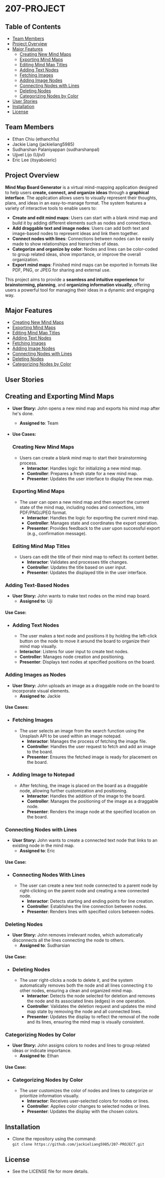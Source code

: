 # 207-PROJECT

## Table of Contents
- [Team Members](#team-members)
- [Project Overview](#project-overview)
- [Major Features](#major-features)
  - [Creating New Mind Maps](#creating-new-mind-maps)
  - [Exporting Mind Maps](#exporting-mind-maps)
  - [Editing Mind Map Titles](#editing-mind-map-titles)
  - [Adding Text Nodes](#adding-text-nodes)
  - [Fetching Images](#fetching-images)
  - [Adding Image Nodes](#adding-image-nodes)
  - [Connecting Nodes with Lines](#connecting-nodes-with-lines)
  - [Deleting Nodes](#deleting-nodes)
  - [Categorizing Nodes by Color](#categorizing-nodes-by-color)
- [User Stories](#user-stories)
- [Installation](#installation)
- [License](#license)

## Team Members
* Ethan Chiu (ethanch1u)
* Jackie Liang (jackieliang5985)
* Sudharshan Palaniyappan (sudharshanpal)
* Ujjvel Lijo (Ujivl)
* Eric Lee (itsyaboieric)

## Project Overview

**Mind Map Board Generator** is a virtual mind-mapping application designed to help users **create, connect, and organize ideas** through a **graphical interface**. The application allows users to visually represent their thoughts, plans, and ideas in an easy-to-manage format. The system features a variety of interactive tools to enable users to:

- **Create and edit mind maps**: Users can start with a blank mind map and build it by adding different elements such as nodes and connections.
- **Add draggable text and image nodes**: Users can add both text and image-based nodes to represent ideas and link them together.
- **Connect nodes with lines**: Connections between nodes can be easily made to show relationships and hierarchies of ideas.
- **Categorize and organize by color**: Nodes and lines can be color-coded to group related ideas, show importance, or improve the overall organization.
- **Export mind maps**: Finished mind maps can be exported in formats like PDF, PNG, or JPEG for sharing and external use.

This project aims to provide a **seamless and intuitive experience** for **brainstorming, planning**, and **organizing information visually**, offering users a powerful tool for managing their ideas in a dynamic and engaging way.

## Major Features
- [Creating New Mind Maps](#creating-new-mind-maps)
- [Exporting Mind Maps](#exporting-mind-maps)
- [Editing Mind Map Titles](#editing-mind-map-titles)
- [Adding Text Nodes](#adding-text-nodes)
- [Fetching Images](#fetching-images)
- [Adding Image Nodes](#adding-image-nodes)
- [Connecting Nodes with Lines](#connecting-nodes-with-lines)
- [Deleting Nodes](#deleting-nodes)
- [Categorizing Nodes by Color](#categorizing-nodes-by-color)

## User Stories

## Creating and Exporting Mind Maps

- **User Story:** John opens a new mind map and exports his mind map after he's done.
  - **Assigned to**: Team

- #### Use Cases:
  ### **Creating New Mind Maps**
  - Users can create a blank mind map to start their brainstorming process.
    - **Interactor**: Handles logic for initializing a new mind map.
    - **Controller**: Prepares a fresh state for a new mind map.
    - **Presenter**: Updates the user interface to display the new map.
  ### **Exporting Mind Maps**
  - The user can open a new mind map and then export the current state of the mind map, including nodes and connections, into PDF/PNG/JPEG format.
    - **Interactor**: Handles the logic for exporting the current mind map.
    - **Controller**: Manages state and coordinates the export operation.
    - **Presenter**: Provides feedback to the user upon successful export (e.g., confirmation message).
  ### **Editing Mind Map Titles**
  - Users can edit the title of their mind map to reflect its content better.
    - **Interactor**: Validates and processes title changes.
    - **Controller**: Updates the title based on user input.
    - **Presenter**: Updates the displayed title in the user interface.

### Adding Text-Based Nodes

- **User Story:** John wants to make text nodes on the mind map board.
  - **Assigned to**: Uji

#### Use Case:
- ### **Adding Text Nodes**
  - The user makes a text node and positions it by holding the left-click button on the node to move it around the board to organize their mind map visually.
  - **Interactor**: Listens for user input to create text nodes.
  - **Controller**: Manages node creation and positioning.
  - **Presenter**: Displays text nodes at specified positions on the board.

### Adding Images as Nodes

- **User Story:** John uploads an image as a draggable node on the board to incorporate visual elements.
  - **Assigned to**: Jackie

#### Use Cases:
- ### **Fetching Images**
  - The user selects an image from the search function using the Unsplash API to be used within an image notepad.
    - **Interactor**: Manages the process of fetching the image file.
    - **Controller**: Handles the user request to fetch and add an image to the board.
    - **Presenter**: Ensures the fetched image is ready for placement on the board.
- ### **Adding Image to Notepad**
  - After fetching, the image is placed on the board as a draggable node, allowing further customization and positioning.
    - **Interactor**: Handles the addition of the image to the board.
    - **Controller**: Manages the positioning of the image as a draggable node.
    - **Presenter**: Renders the image node at the specified location on the board.

### Connecting Nodes with Lines

- **User Story:** John wants to create a connected text node that links to an existing node in the mind map.
  - **Assigned to**: Eric

#### Use Case:
- ### **Connecting Nodes With Lines**
  - The user can create a new text node connected to a parent node by right-clicking on the parent node and creating a new connected node.
    - **Interactor**: Detects starting and ending points for line creation.
    - **Controller**: Establishes the line connection between nodes.
    - **Presenter**: Renders lines with specified colors between nodes.

### Deleting Nodes

- **User Story:** John removes irrelevant nodes, which automatically disconnects all the lines connecting the node to others.
  - **Assigned to**: Sudharsian

#### Use Case:
- ### **Deleting Nodes**
  - The user right-clicks a node to delete it, and the system automatically removes both the node and all lines connecting it to other nodes, ensuring a clean and organized mind map.
    - **Interactor**: Detects the node selected for deletion and removes the node and its associated lines (edges) in one operation.
    - **Controller**: Validates the deletion request and updates the mind map state by removing the node and all connected lines.
    - **Presenter**: Updates the display to reflect the removal of the node and its lines, ensuring the mind map is visually consistent.

### Categorizing Nodes by Color

- **User Story:** John assigns colors to nodes and lines to group related ideas or indicate importance.
  - **Assigned to**: Ethan

#### Use Case:
- ### **Categorizing Nodes by Color**
  - The user customizes the color of nodes and lines to categorize or prioritize information visually.
    - **Interactor**: Receives user-selected colors for nodes or lines.
    - **Controller**: Applies color changes to selected nodes or lines.
    - **Presenter**: Updates the display with the chosen colors.

## Installation
* Clone the repository using the command:  
  `git clone https://github.com/jackieliang5985/207-PROJECT.git`

## License
* See the LICENSE file for more details.
